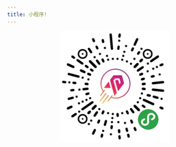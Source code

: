 ```yaml
---
title: 小程序!
---
```


<div align=center style="marin-top:200px">
    <img src="/weixin.jpg" />
</div>

